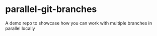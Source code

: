 # parallel-git-branches
A demo repo to showcase how you can work with multiple branches in parallel locally
